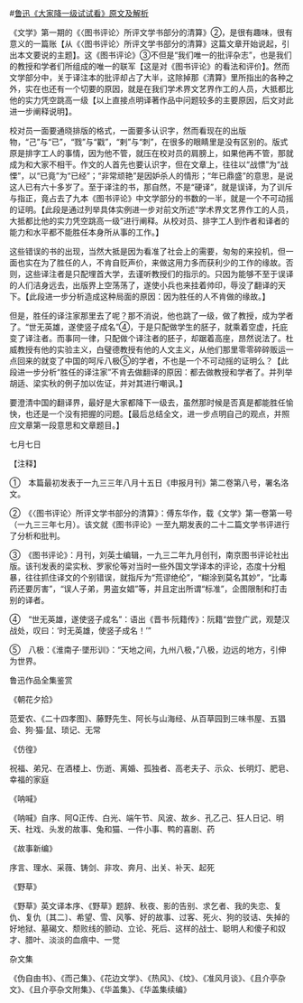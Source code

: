 #[鲁迅《大家降一级试试看》原文及解析](https://www.vrrw.net/wx/7947.html)

《文学》第一期的《〈图书评论〉所评文学书部分的清算》②，是很有趣味，很有意义的一篇账【从《〈图书评论〉所评文学书部分的清算》这篇文章开始说起，引出本文要说的主题】。这《图书评论》③不但是“我们唯一的批评杂志”，也是我们的教授和学者们所组成的唯一的联军【这是对《图书评论》的看法和评价】。然而文学部分中，关于译注本的批评却占了大半，这除掉那《清算》里所指出的各种之外，实在也还有一个切要的原因，就是在我们学术界文艺界作工的人员，大抵都比他的实力凭空跳高一级【以上直接点明译著作品中问题较多的主要原因，后文对此进一步阐释说明】。



校对员一面要通晓排版的格式，一面要多认识字，然而看现在的出版物，“己”与“已”，“戮”与“戳”，“剌”与“刺”，在很多的眼睛里是没有区别的。版式原是排字工人的事情，因为他不管，就压在校对员的肩膀上，如果他再不管，那就成为和大家不相干。作文的人首先也要认识字，但在文章上，往往以“战慓”为“战慄”，以“已竟”为“已经”；“非常顽艳”是因妒杀人的情形；“年已鼎盛”的意思，是说这人已有六十多岁了。至于译注的书，那自然，不是“硬译”，就是误译，为了训斥与指正，竟占去了九本《图书评论》中文学部分的书数的一半，就是一个不可动摇的证明。【此段是通过列举具体实例进一步对前文所述“学术界文艺界作工的人员，大抵都比他的实力凭空跳高一级”进行阐释。从校对员、排字工人到作者和译者的能力和水平都不能胜任本身所从事的工作。】

这些错误的书的出现，当然大抵是因为看准了社会上的需要，匆匆的来投机，但一面也实在为了胜任的人，不肯自贬声价，来做这用力多而获利少的工作的缘故。否则，这些译注者是只配埋首大学，去谨听教授们的指示的。只因为能够不至于误译的人们洁身远去，出版界上空荡荡了，遂使小兵也来挂着帅印，辱没了翻译的天下。【此段进一步分析造成这种局面的原因：因为胜任的人不肯做的缘故。】

但是，胜任的译注家那里去了呢？那不消说，他也跳了一级，做了教授，成为学者了。“世无英雄，遂使竖子成名”④，于是只配做学生的胚子，就乘着空虚，托庇变了译注者。而事同一律，只配做个译注者的胚子，却踞着高座，昂然说法了。杜威教授有他的实验主义，白璧德教授有他的人文主义，从他们那里零零碎碎贩运一点回来的就变了中国的呵斥八极⑤的学者，不也是一个不可动摇的证明么？【此段进一步分析“胜任的译注家”不肯去做翻译的原因：都去做教授和学者了。并列举胡适、梁实秋的例子加以佐证，并对其进行嘲讽。】

要澄清中国的翻译界，最好是大家都降下一级去，虽然那时候是否真是都能胜任愉快，也还是一个没有把握的问题。【最后总结全文，进一步点明自己的观点，并照应文章第一段意思和文章题目。】

七月七日





【注释】

①　本篇最初发表于一九三三年八月十五日《申报月刊》第二卷第八号，署名洛文。

②　《〈图书评论〉所评文学书部分的清算》：傅东华作，载《文学》第一卷第一号（一九三三年七月）。该文就《图书评论》一至九期发表的二十二篇文学书评进行了分析和批判。

③　《图书评论》：月刊，刘英士编辑，一九三二年九月创刊，南京图书评论社出版。该刊发表的梁实秋、罗家伦等对当时一些外国文学译本的评论，态度十分粗暴，往往抓住译文的个别错误，就指斥为“荒谬绝伦”，“糊涂到莫名其妙”，“比毒药还要厉害”，“误人子弟，男盗女娼”等，并且定出所谓“标准”，企图限制和打击别的译者。

④　“世无英雄，遂使竖子成名”：语出《晋书·阮籍传》：阮籍“尝登广武，观楚汉战处，叹曰：‘时无英雄，使竖子成名！’”



⑤　八极：《淮南子·墜形训》：“天地之间，九州八极，”八极，边远的地方，引伸为世界。

鲁迅作品全集鉴赏

《朝花夕拾》

范爱农、《二十四孝图》、藤野先生、阿长与山海经、从百草园到三味书屋、五猖会、狗·猫·鼠、琐记、无常

《仿徨》

祝福、弟兄、在酒楼上、伤逝、离婚、孤独者、高老夫子、示众、长明灯、肥皂、幸福的家庭

《呐喊》

《呐喊》自序、阿Q正传、白光、端午节、风波、故乡、孔乙己、狂人日记、明天、社戏、头发的故事、兔和猫、一件小事、鸭的喜剧、药

《故事新编》

序言、理水、采薇、铸剑、非攻、奔月、出关、补天、起死

《野草》

《野草》英文译本序、《野草》题辞、秋夜、影的告别、求乞者、我的失恋、复仇、复仇〔其二〕、希望、雪、风筝、好的故事、过客、死火、狗的驳诘、失掉的好地狱、墓碣文、颓败线的颤动、立论、死后、这样的战士、聪明人和傻子和奴才、腊叶、淡淡的血痕中、一觉

杂文集

《伪自由书》、《而己集》、《花边文学》、《热风》、《坟》、《准风月谈》、《且介亭杂文》、《且介亭杂文附集》、《华盖集》、《华盖集续编》

